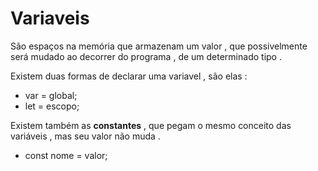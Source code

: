 # Variaveis

 São espaços na memória que armazenam um valor , que possivelmente será mudado ao decorrer do programa , de um determinado tipo .
  

 Existem duas formas de declarar uma variavel , são elas :
  *  var = global;
  *  let = escopo;

Existem também as **constantes** , que pegam o mesmo conceito das variáveis , mas seu valor não muda .

 * const nome = valor;

    



  